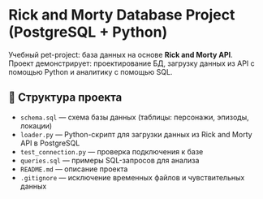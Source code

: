 # Rick and Morty Database Project (PostgreSQL + Python)

Учебный pet-project: база данных на основе **Rick and Morty API**.  
Проект демонстрирует: проектирование БД, загрузку данных из API с помощью Python и аналитику с помощью SQL.

## 📂 Структура проекта
- `schema.sql` — схема базы данных (таблицы: персонажи, эпизоды, локации)  
- `loader.py` — Python-скрипт для загрузки данных из Rick and Morty API в PostgreSQL  
- `test_connection.py` — проверка подключения к базе  
- `queries.sql` — примеры SQL-запросов для анализа  
- `README.md` — описание проекта  
- `.gitignore` — исключение временных файлов и чувствительных данных  

